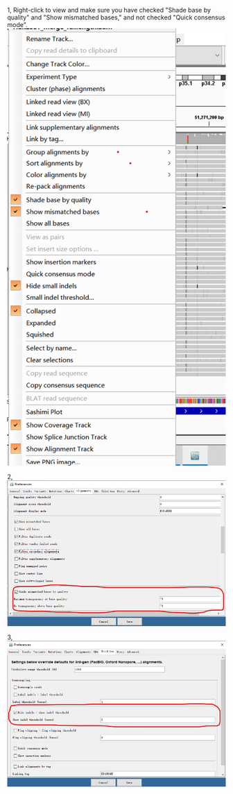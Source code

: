 1, Right-click to view and make sure you have checked "Shade base by quality" and "Show mismatched bases," and not checked "Quick consensus mode".  
![IGV_View_Preferences_Alignments](https://github.com/xieyy46/SingleMod-v1/blob/main/Figures/IGV_basic_setting.png)

2,  
![IGV_View_Preferences_Alignments](https://github.com/xieyy46/SingleMod-v1/blob/main/Figures/IGV_View_Preferences_Alignments.png)    

3,  
![IGV_View_Preferences_Third Gen](https://github.com/xieyy46/SingleMod-v1/blob/main/Figures/IGV_View_Preferences_Third%20Gen.png)
